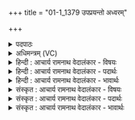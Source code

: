 +++
title = "01-1_1379 उपप्रयन्तो अध्वरम्"

+++
<details><summary>पदपाठः</summary>

उ꣣पप्रय꣡न्तः꣢। उ꣣प। प्रय꣡न्तः꣢। अ꣣ध्वर꣢म्। म꣡न्त्र꣢꣯म्। वो꣣चेम। अग्न꣡ये꣢। आ꣣रे꣢। अ꣢स्मे꣡इति꣢। च꣣। शृण्वते꣢। १३७९।
</details>

<details><summary>अधिमन्त्रम् (VC)</summary>

- अग्निः
- गोतमो राहूगणः
- गायत्री
- षड्जः
</details>

<details><summary>हिन्दी : आचार्य रामनाथ वेदालंकार - विषयः</summary>

प्रथम मन्त्र में परमेश्वरोपासना का विषय कहते हैं।
</details>

<details><summary>हिन्दी : आचार्य रामनाथ वेदालंकार - पदार्थः</summary>

पदार्थान्वय -  (अध्वरम्) हिंसारहित ब्रह्मयज्ञ वा देवयज्ञ में (उपप्रयन्तः) जाते हुए हम (आरे) दूर (अस्मे च) और हमारे समीप (शृण्वते) प्रार्थना-वचनों को सुननेवाले (अग्नये) अग्रनायक जगदीश्वर के लिए (मन्त्रम्) वेदमन्त्र को (वोचेम) उच्चारण करें ॥१॥
</details>

<details><summary>हिन्दी : आचार्य रामनाथ वेदालंकार - भावार्थः</summary>

भावार्थ -  ब्रह्मयज्ञ वा देवयज्ञ करते हुए मनुष्य मन्त्रोच्चारणपूर्वक परमेश्वर के गुण-कर्म-स्वभावों का ध्यान किया करें और उससे शिक्षा-ग्रहण किया करें ॥१॥
</details>

<details><summary>संस्कृत : आचार्य रामनाथ वेदालंकार - विषयः</summary>

अथ परमेश्वरोपासनाविषयमाह।
</details>

<details><summary>संस्कृत : आचार्य रामनाथ वेदालंकार - पदार्थः</summary>

पदार्थान्वय -  (अध्वरम्) हिंसारहितं ब्रह्मयज्ञं देवयज्ञं वा (उप प्रयन्तः) उपगच्छन्तः वयम् (आरे) दूरे।[आरे इति दूरनाम। निघं० ३।२६।] (अस्मे च) अस्माकं समीपे च, (शृण्वते) प्रार्थनावचांसि आकर्णयते (अग्नये) अग्रनायकाय जगदीश्वराय (मन्त्रम्) वेदमन्त्रम् (वोचेम२) उच्चारेयम ॥१॥३
</details>

<details><summary>संस्कृत : आचार्य रामनाथ वेदालंकार - भावार्थः</summary>

भावार्थ -  ब्रह्मयज्ञं देवयज्ञं वा कुर्वन्तो जना मन्त्रोच्चारणपूर्वकं परमेश्वरस्य गुणकर्मस्वभावान् ध्यायेयुस्ततः शिक्षां च गृह्णीयुः ॥१॥
</details>